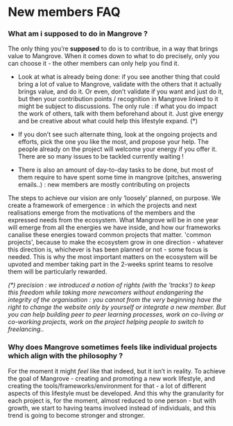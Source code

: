 # New members FAQ

### What am i supposed to do in Mangrove ?

The only thing you’re **supposed** to do is to contribue, in a way that brings value to Mangrove. When it comes down to what to do precisely, only you can choose it - the other members can only help you find it.

* Look at what is already being done: if you see another thing that could bring a lot of value to Mangrove, validate with the others that it actually brings value, and do it. Or even, don’t validate if you want and just do it, but then your contribution points / recognition in Mangrove linked to it might be subject to discussions. The only rule : if what you do impact the work of others, talk with them beforehand about it. Just give energy and be creative about what could help this lifestyle expand. \(\*\)

* If you don’t see such alternate thing, look at the ongoing projects and efforts, pick the one you like the most, and propose your help. The people already on the project will welcome your energy if you offer it. There are so many issues to be tackled currently waiting !

* There is also an amount of day-to-day tasks to be done, but most of them require to have spent some time in mangrove \(pitches, answering emails..\) : new members are mostly contributing on projects

The steps to achieve our vision are only ‘loosely’ planned, on purpose. We create a framework of emergence : in which the projects and next realisations emerge from the motivations of the members and the expressed needs from the ecosystem. What Mangrove will be in one year will emerge from all the energies we have inside, and how our frameworks canalise these energies toward common projects that matter. 'common projects', because to make the ecosystem grow in one direction - whatever this direction is, whichever is has been planned or not - some focus is needed. This is why the most important matters on the ecosystem will be upvoted and member taking part in the 2-weeks sprint teams to resolve them will be particularly rewarded.

_\(\*\) precision : we introduced a notion of rights \(with the 'tracks'\) to keep this freedom while taking more newcomers without endangering the integrity of the organisation : you cannot from the very beginning have the right to change the website only by yourself or integrate a new member. But you can help building peer to peer learning processes, work on co-living or co-working projects, work on the project helping people to switch to freelancing.._

### Why does Mangrove sometimes feels like individual projects which align with the philosophy ?

For the moment it might _feel_ like that indeed, but it isn’t in reality. To achieve the goal of Mangrove - creating and promoting a new work lifestyle, and creating the tools/frameworks/environment for that - a lot of different aspects of this lifestyle must be developed. And this why the granularity for each project is, for the moment, almost reduced to one person - but with growth, we start to having teams involved instead of individuals, and this trend is going to become stronger and stronger.

### 



